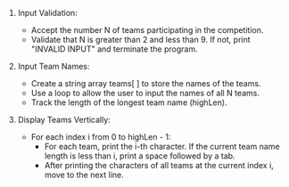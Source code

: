 1. Input Validation:
   - Accept the number N of teams participating in the competition.
   - Validate that N is greater than 2 and less than 9. If not, print "INVALID INPUT" and terminate the program.

2. Input Team Names:
   - Create a string array teams[ ] to store the names of the teams.
   - Use a loop to allow the user to input the names of all N teams.
   - Track the length of the longest team name (highLen).

3. Display Teams Vertically:
   - For each index i from 0 to highLen - 1:
     - For each team, print the i-th character. If the current team name length is less than i, print a space followed by a tab.
     - After printing the characters of all teams at the current index i, move to the next line.
